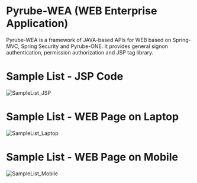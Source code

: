 # Pyrube-WEA (WEB Enterprise Application)
Pyrube-WEA is a framework of JAVA-based APIs for WEB based on Spring-MVC, Spring Security and Pyrube-ONE. It provides general signon authentication, permission authorization and JSP tag library.
# Sample List - JSP Code
![SampleList_JSP](https://github.com/user-attachments/assets/4d92979b-f494-423c-b4bc-019c24eb7915)
# Sample List - WEB Page on Laptop
![SampleList_Laptop](https://github.com/user-attachments/assets/e2f56ab0-8a17-47dd-90d3-cd9f22ef2d6f)
# Sample List - WEB Page on Mobile
![SampleList_Mobile](https://github.com/user-attachments/assets/64f3dfe3-a50d-429d-9ae7-474bdddbf1c5)

